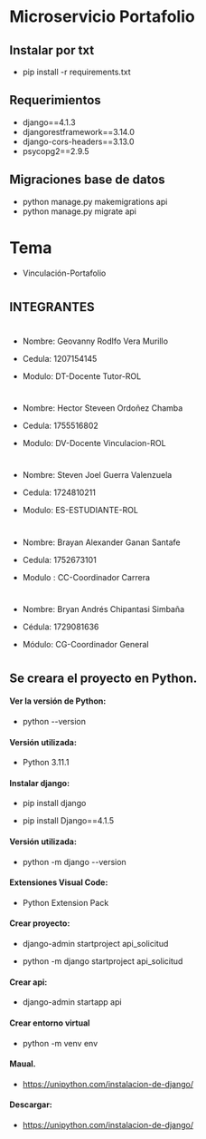 # Microservicio Portafolio

## Instalar por txt

-  pip install -r requirements.txt
## Requerimientos



- django==4.1.3
- djangorestframework==3.14.0
- django-cors-headers==3.13.0
- psycopg2==2.9.5

## Migraciones base de datos
- python manage.py makemigrations api
- python manage.py migrate api

# Tema

- Vinculación-Portafolio
#

## INTEGRANTES

#

- Nombre: Geovanny Rodlfo Vera Murillo

- Cedula: 1207154145

- Modulo: DT-Docente Tutor-ROL

#

- Nombre: Hector Steveen Ordoñez Chamba

- Cedula: 1755516802

- Modulo: DV-Docente Vinculacion-ROL

#

- Nombre: Steven Joel Guerra Valenzuela

- Cedula: 1724810211

- Modulo: ES-ESTUDIANTE-ROL

#

- Nombre: Brayan Alexander Ganan Santafe

- Cedula: 1752673101

- Modulo : CC-Coordinador Carrera

#

- Nombre: Bryan Andrés Chipantasi Simbaña

- Cédula: 1729081636

- Módulo: CG-Coordinador General

#

## Se creara el proyecto en Python.

#### Ver la versión de Python:

- python --version

#### Versión utilizada:

- Python 3.11.1

#### Instalar django:

- pip install django

- pip install Django==4.1.5

#### Versión utilizada:

- python -m django --version

#### Extensiones Visual Code:

- Python Extension Pack

#### Crear proyecto:

- django-admin startproject api_solicitud

- python -m django startproject api_solicitud

#### Crear api:

- django-admin startapp api

#### Crear entorno virtual

- python -m venv env

#### Maual.
- https://unipython.com/instalacion-de-django/

#### Descargar:

- https://unipython.com/instalacion-de-django/